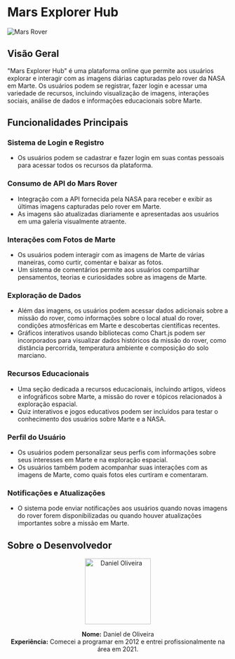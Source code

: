 # Mars Explorer Hub

![Mars Rover](https://cdn.mos.cms.futurecdn.net/tsRQNTJ8MhRUm32taXTdjm-1200-80.jpg)

## Visão Geral
"Mars Explorer Hub" é uma plataforma online que permite aos usuários explorar e interagir com as imagens diárias capturadas pelo rover da NASA em Marte. Os usuários podem se registrar, fazer login e acessar uma variedade de recursos, incluindo visualização de imagens, interações sociais, análise de dados e informações educacionais sobre Marte.

## Funcionalidades Principais

### Sistema de Login e Registro
- Os usuários podem se cadastrar e fazer login em suas contas pessoais para acessar todos os recursos da plataforma.

### Consumo de API do Mars Rover
- Integração com a API fornecida pela NASA para receber e exibir as últimas imagens capturadas pelo rover em Marte.
- As imagens são atualizadas diariamente e apresentadas aos usuários em uma galeria visualmente atraente.

### Interações com Fotos de Marte
- Os usuários podem interagir com as imagens de Marte de várias maneiras, como curtir, comentar e baixar as fotos.
- Um sistema de comentários permite aos usuários compartilhar pensamentos, teorias e curiosidades sobre as imagens de Marte.

### Exploração de Dados
- Além das imagens, os usuários podem acessar dados adicionais sobre a missão do rover, como informações sobre o local atual do rover, condições atmosféricas em Marte e descobertas científicas recentes.
- Gráficos interativos usando bibliotecas como Chart.js podem ser incorporados para visualizar dados históricos da missão do rover, como distância percorrida, temperatura ambiente e composição do solo marciano.

### Recursos Educacionais
- Uma seção dedicada a recursos educacionais, incluindo artigos, vídeos e infográficos sobre Marte, a missão do rover e tópicos relacionados à exploração espacial.
- Quiz interativos e jogos educativos podem ser incluídos para testar o conhecimento dos usuários sobre Marte e a NASA.

### Perfil do Usuário
- Os usuários podem personalizar seus perfis com informações sobre seus interesses em Marte e na exploração espacial.
- Os usuários também podem acompanhar suas interações com as imagens de Marte, como quais fotos eles curtiram e comentaram.

### Notificações e Atualizações
- O sistema pode enviar notificações aos usuários quando novas imagens do rover forem disponibilizadas ou quando houver atualizações importantes sobre a missão em Marte.

## Sobre o Desenvolvedor

<p align="center">
  <img src="https://i.ibb.co/YWQdNmt/424b6f7d591d274a1e78d3b092b732bba28e0367.png" alt="Daniel Oliveira" width="150">
</p>

<p align="center">
  <strong>Nome:</strong> Daniel de Oliveira<br>
  <strong>Experiência:</strong> Comecei a programar em 2012 e entrei profissionalmente na área em 2021.
</p>
